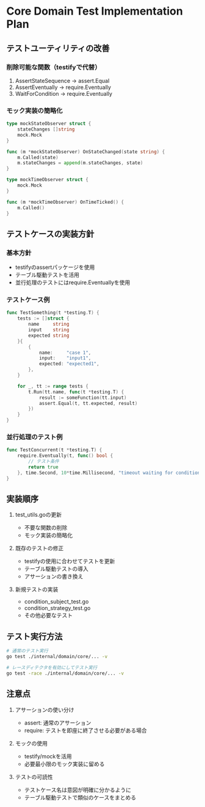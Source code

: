 # Core Domain Test Implementation Plan

## テストユーティリティの改善

### 削除可能な関数（testifyで代替）
1. AssertStateSequence -> assert.Equal
2. AssertEventually -> require.Eventually
3. WaitForCondition -> require.Eventually

### モック実装の簡略化
```go
type mockStateObserver struct {
    stateChanges []string
    mock.Mock
}

func (m *mockStateObserver) OnStateChanged(state string) {
    m.Called(state)
    m.stateChanges = append(m.stateChanges, state)
}

type mockTimeObserver struct {
    mock.Mock
}

func (m *mockTimeObserver) OnTimeTicked() {
    m.Called()
}
```

## テストケースの実装方針

### 基本方針
- testifyのassertパッケージを使用
- テーブル駆動テストを活用
- 並行処理のテストにはrequire.Eventuallyを使用

### テストケース例
```go
func TestSomething(t *testing.T) {
    tests := []struct {
        name     string
        input    string
        expected string
    }{
        {
            name:     "case 1",
            input:    "input1",
            expected: "expected1",
        },
    }

    for _, tt := range tests {
        t.Run(tt.name, func(t *testing.T) {
            result := someFunction(tt.input)
            assert.Equal(t, tt.expected, result)
        })
    }
}
```

### 並行処理のテスト例
```go
func TestConcurrent(t *testing.T) {
    require.Eventually(t, func() bool {
        // テスト条件
        return true
    }, time.Second, 10*time.Millisecond, "timeout waiting for condition")
}
```

## 実装順序

1. test_utils.goの更新
   - 不要な関数の削除
   - モック実装の簡略化

2. 既存のテストの修正
   - testifyの使用に合わせてテストを更新
   - テーブル駆動テストの導入
   - アサーションの書き換え

3. 新規テストの実装
   - condition_subject_test.go
   - condition_strategy_test.go
   - その他必要なテスト

## テスト実行方法

```bash
# 通常のテスト実行
go test ./internal/domain/core/... -v

# レースディテクタを有効にしてテスト実行
go test -race ./internal/domain/core/... -v
```

## 注意点

1. アサーションの使い分け
   - assert: 通常のアサーション
   - require: テストを即座に終了させる必要がある場合

2. モックの使用
   - testify/mockを活用
   - 必要最小限のモック実装に留める

3. テストの可読性
   - テストケース名は意図が明確に分かるように
   - テーブル駆動テストで類似のケースをまとめる